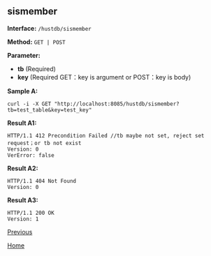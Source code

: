 ## sismember ##

**Interface:** `/hustdb/sismember`

**Method:** `GET | POST`

**Parameter:** 

*  **tb** (Required)  
*  **key** (Required GET：key is argument or POST：key is body)  

**Sample A:**

    curl -i -X GET "http://localhost:8085/hustdb/sismember?tb=test_table&key=test_key"

**Result A1:**

	HTTP/1.1 412 Precondition Failed //tb maybe not set, reject set request；or tb not exist
	Version: 0
	VerError: false

**Result A2:**

	HTTP/1.1 404 Not Found
	Version: 0
	
**Result A3:**

	HTTP/1.1 200 OK
	Version: 1

[Previous](../hustdb.md)

[Home](../../../index.md)